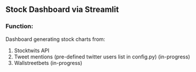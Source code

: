 ## Stock Dashboard via Streamlit
### Function: 
Dashboard generating stock charts from: 

  1. Stocktwits API
  2. Tweet mentions (pre-defined twitter users list in config.py) (in-progress)
  3. Wallstreetbets (in-progress)
  
